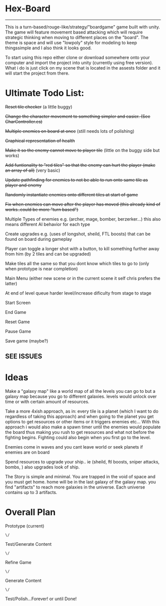 **Hex-Board**
========================================================================================
__________________________________________________________________________________

This is a turn-based/rouge-like/strategy/"boardgame" game built with unity. The game will feature movement based attacking which will require strategic thinking when moving to different places on the "board". The theme is space and will use "lowpoly" style for modeling to keep thingssimple and I also think it looks good.

To start using this repo either clone or download somewhere onto your computer and import the project into unity (currently using free version). What i do is just click on my scene that is located in the assests folder and it will start the project from there.


**Ultimate Todo List:**
=======================================================================================
	
~~Reset tile checker~~ (a little buggy)

~~Change the character movement to something simpler and easier. (See CharController.cs)~~

~~Multiple enemies on board at once~~ (still needs lots of polishing)

~~Graphical representation of health~~

~~Make it so the enemy cannot move to player tile~~ (little on the buggy side but works)

~~Add funtionality to "red tiles" so that the enemy can hurt the player (make an array of all)~~ (very basic)

~~Update pathfinding for enemies to not be able to run onto same tile as player and enemy~~

~~Randomly instantiate enemies onto different tiles at start of game~~

~~Fix when enemies can move after the player has moved (this already kind of works..could be more "turn based")~~

Multiple Types of enemies e.g. (archer, mage, bomber, berzerker...) this also means different AI behavior for each type

Create upgrades e.g. (uses of longshot, sheild, FTL boosts) that can be found on board during gameplay

Player can toggle a longer shot with a button, to kill something further away from him (by 2 tiles and can be upgraded)

Make tiles all the same so that you dont know which tiles to go to (only when prototype is near completion)

Main Menu (either new scene or in the current scene it self chris prefers the latter)

At end of level queue harder level/increase dificulty from stage to stage

Start Screen

End Game

Reset Game

Pause Game

Save game (maybe?)

SEE ISSUES
----------


**Ideas**
==================================================================================

Make a "galaxy map" like a world map of all the levels you can go to but a galaxy map because you go to different galaxies. levels would unlock over time or with certain amount of resources.

Take a more 4xish approach, as in: every tile is a planet (which I want to do regardless of taking this approach) and when going to the planet you get options to get resources or other items or it triggers enemies etc... With this approach i would also make a spawn timer until the enemies would populate the board thus making you rush to get resources and what not before the fighting begins. Fighting could also begin when you first go to the level.

Enemies come in waves and you cant leave world or seek planets if enemies are on board

Spend resources to upgrade your ship.. ie (sheild, ftl boosts, sniper attacks, bombs, ) also upgrades look of ship.

The Story is simple and minimal. You are trapped in the void of space and you must get home. home will be in the last galaxy of the galaxy map. you find "artifacts" to reach more galaxies in the universe. Each universe contains up to 3 artifacts.


**Overall Plan**
==================================================================================

Prototype (current)
 
 	\/

Test/Generate Content
  
  	\/
   
Refine Game

	\/
   
Generate Content

	\/
   
Test/Polish...Forever! or until Done!
 	 
